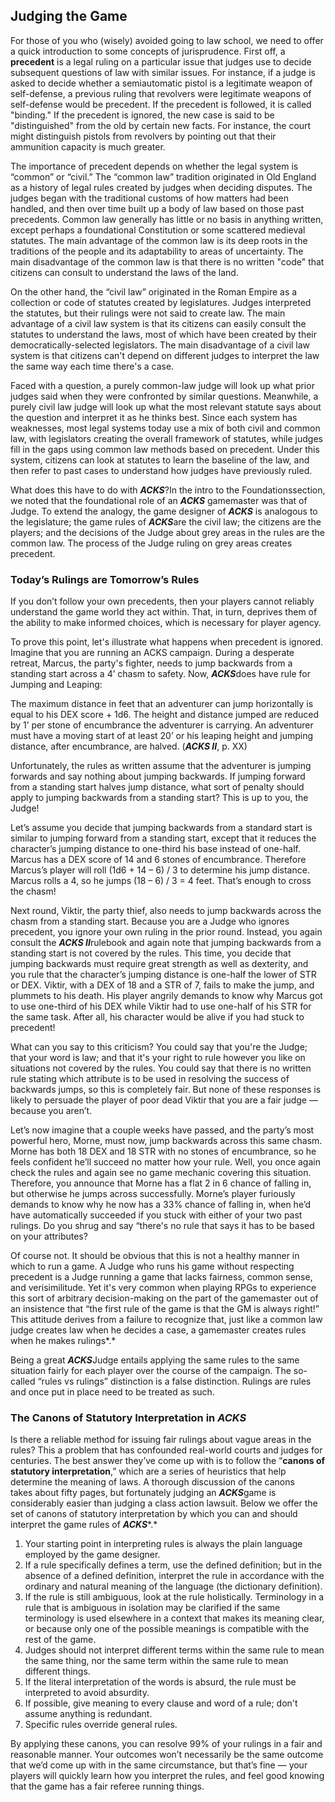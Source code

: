 ## Judging the Game

For those of you who (wisely) avoided going to law school, we need to offer a quick introduction to some concepts of jurisprudence. First off, a **precedent** is a legal ruling on a particular issue that judges use to decide subsequent questions of law with similar issues. For instance, if a judge is asked to decide whether a semiautomatic pistol is a legitimate weapon of self-defense, a previous ruling that revolvers were legitimate weapons of self-defense would be precedent. If the precedent is followed, it is called "binding." If the precedent is ignored, the new case is said to be "distinguished" from the old by certain new facts. For instance, the court might distinguish pistols from revolvers by pointing out that their ammunition capacity is much greater.

The importance of precedent depends on whether the legal system is “common” or “civil.” The “common law” tradition originated in Old England as a history of legal rules created by judges when deciding disputes. The judges began with the traditional customs of how matters had been handled, and then over time built up a body of law based on those past precedents. Common law generally has little or no basis in anything written, except perhaps a foundational Constitution or some scattered medieval statutes. The main advantage of the common law is its deep roots in the traditions of the people and its adaptability to areas of uncertainty. The main disadvantage of the common law is that there is no written "code" that citizens can consult to understand the laws of the land.

On the other hand, the “civil law” originated in the Roman Empire as a collection or code of statutes created by legislatures. Judges interpreted the statutes, but their rulings were not said to create law. The main advantage of a civil law system is that its citizens can easily consult the statutes to understand the laws, most of which have been created by their democratically-selected legislators. The main disadvantage of a civil law system is that citizens can't depend on different judges to interpret the law the same way each time there's a case.

Faced with a question, a purely common-law judge will look up what prior judges said when they were confronted by similar questions. Meanwhile, a purely civil law judge will look up what the most relevant statute says about the question and interpret it as he thinks best. Since each system has weaknesses, most legal systems today use a mix of both civil and common law, with legislators creating the overall framework of statutes, while judges fill in the gaps using common law methods based on precedent. Under this system, citizens can look at statutes to learn the baseline of the law, and then refer to past cases to understand how judges have previously ruled.

What does this have to do with ***ACKS***?In the intro to the Foundationssection, we noted that the foundational role of an ***ACKS*** gamemaster was that of Judge. To extend the analogy, the game designer of ***ACKS*** is analogous to the legislature; the game rules of ***ACKS***are the civil law; the citizens are the players; and the decisions of the Judge about grey areas in the rules are the common law. The process of the Judge ruling on grey areas creates precedent.

### **Today’s Rulings are Tomorrow’s Rules**

If you don’t follow your own precedents, then your players cannot reliably understand the game world they act within. That, in turn, deprives them of the ability to make informed choices, which is necessary for player agency.

To prove this point, let's illustrate what happens when precedent is ignored. Imagine that you are running an ACKS campaign. During a desperate retreat, Marcus, the party's fighter, needs to jump backwards from a standing start across a 4’ chasm to safety. Now, ***ACKS***does have rule for Jumping and Leaping:

The maximum distance in feet that an adventurer can jump horizontally is equal to his DEX score + 1d6. The height and distance jumped are reduced by 1’ per stone of encumbrance the adventurer is carrying. An adventurer must have a moving start of at least 20’ or his leaping height and jumping distance, after encumbrance, are halved. (***ACKS II***, p. XX)

Unfortunately, the rules as written assume that the adventurer is jumping forwards and say nothing about jumping backwards. If jumping forward from a standing start halves jump distance, what sort of penalty should apply to jumping backwards from a standing start? This is up to you, the Judge!

Let’s assume you decide that jumping backwards from a standard start is similar to jumping forward from a standing start, except that it reduces the character’s jumping distance to one-third his base instead of one-half. Marcus has a DEX score of 14 and 6 stones of encumbrance. Therefore Marcus’s player will roll (1d6 + 14 – 6) / 3 to determine his jump distance. Marcus rolls a 4, so he jumps (18 – 6) / 3 = 4 feet. That’s enough to cross the chasm!

Next round, Viktir, the party thief, also needs to jump backwards across the chasm from a standing start. Because you are a Judge who ignores precedent, you ignore your own ruling in the prior round. Instead, you again consult the ***ACKS II***rulebook and again note that jumping backwards from a standing start is not covered by the rules. This time, you decide that jumping backwards must require great strength as well as dexterity, and you rule that the character’s jumping distance is one-half the lower of STR or DEX. Viktir, with a DEX of 18 and a STR of 7, fails to make the jump, and plummets to his death. His player angrily demands to know why Marcus got to use one-third of his DEX while Viktir had to use one-half of his STR for the same task. After all, his character would be alive if you had stuck to precedent!

What can you say to this criticism? You could say that you're the Judge; that your word is law; and that it's your right to rule however you like on situations not covered by the rules. You could say that there is no written rule stating which attribute is to be used in resolving the success of backwards jumps, so this is completely fair. But none of these responses is likely to persuade the player of poor dead Viktir that you are a fair judge — because you aren’t.

Let’s now imagine that a couple weeks have passed, and the party’s most powerful hero, Morne, must now, jump backwards across this same chasm. Morne has both 18 DEX and 18 STR with no stones of encumbrance, so he feels confident he’ll succeed no matter how your rule. Well, you once again check the rules and again see no game mechanic covering this situation. Therefore, you announce that Morne has a flat 2 in 6 chance of falling in, but otherwise he jumps across successfully. Morne’s player furiously demands to know why he now has a 33% chance of falling in, when he’d have automatically succeeded if you stuck with either of your two past rulings. Do you shrug and say “there's no rule that says it has to be based on your attributes?

Of course not. It should be obvious that this is not a healthy manner in which to run a game. A Judge who runs his game without respecting precedent is a Judge running a game that lacks fairness, common sense, and verisimilitude. Yet it's very common when playing RPGs to experience this sort of arbitrary decision-making on the part of the gamemaster out of an insistence that “the first rule of the game is that the GM is always right!” This attitude derives from a failure to recognize that, just like a common law judge creates law when he decides a case, a gamemaster creates rules when he makes rulings*.*

Being a great ***ACKS***Judge entails applying the same rules to the same situation fairly for each player over the course of the campaign. The so-called “rules vs rulings” distinction is a false distinction. Rulings are rules and once put in place need to be treated as such.

### **The Canons of Statutory Interpretation in *ACKS***

Is there a reliable method for issuing fair rulings about vague areas in the rules? This a problem that has confounded real-world courts and judges for centuries. The best answer they’ve come up with is to follow the “**canons of statutory interpretation**,” which are a series of heuristics that help determine the meaning of laws. A thorough discussion of the canons takes about fifty pages, but fortunately judging an ***ACKS***game is considerably easier than judging a class action lawsuit. Below we offer the set of canons of statutory interpretation by which you can and should interpret the game rules of ***ACKS****.*

1. Your starting point in interpreting rules is always the plain language employed by the game designer.
2. If a rule specifically defines a term, use the defined definition; but in the absence of a defined definition, interpret the rule in accordance with the ordinary and natural meaning of the language (the dictionary definition).
3. If the rule is still ambiguous, look at the rule holistically. Terminology in a rule that is ambiguous in isolation may be clarified if the same terminology is used elsewhere in a context that makes its meaning clear, or because only one of the possible meanings is compatible with the rest of the game.
4. Judges should not interpret different terms within the same rule to mean the same thing, nor the same term within the same rule to mean different things.
5. If the literal interpretation of the words is absurd, the rule must be interpreted to avoid absurdity.
6. If possible, give meaning to every clause and word of a rule; don't assume anything is redundant.
7. Specific rules override general rules.

By applying these canons, you can resolve 99% of your rulings in a fair and reasonable manner. Your outcomes won’t necessarily be the same outcome that we’d come up with in the same circumstance, but that’s fine — your players will quickly learn how you interpret the rules, and feel good knowing that the game has a fair referee running things.

